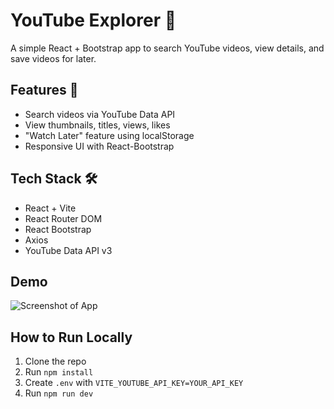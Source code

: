 # YouTube Explorer 🎥

A simple React + Bootstrap app to search YouTube videos, view details, and save videos for later.

## Features 🚀
- Search videos via YouTube Data API
- View thumbnails, titles, views, likes
- "Watch Later" feature using localStorage
- Responsive UI with React-Bootstrap

## Tech Stack 🛠️
- React + Vite
- React Router DOM
- React Bootstrap
- Axios
- YouTube Data API v3

## Demo
![Screenshot of App](./screenshot.png)

## How to Run Locally
1. Clone the repo
2. Run `npm install`
3. Create `.env` with `VITE_YOUTUBE_API_KEY=YOUR_API_KEY`
4. Run `npm run dev`
